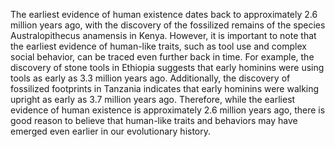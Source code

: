 The earliest evidence of human existence dates back to approximately 2.6 million years ago, with the discovery of the fossilized remains of the species Australopithecus anamensis in Kenya. However, it is important to note that the earliest evidence of human-like traits, such as tool use and complex social behavior, can be traced even further back in time. For example, the discovery of stone tools in Ethiopia suggests that early hominins were using tools as early as 3.3 million years ago. Additionally, the discovery of fossilized footprints in Tanzania indicates that early hominins were walking upright as early as 3.7 million years ago. Therefore, while the earliest evidence of human existence is approximately 2.6 million years ago, there is good reason to believe that human-like traits and behaviors may have emerged even earlier in our evolutionary history.